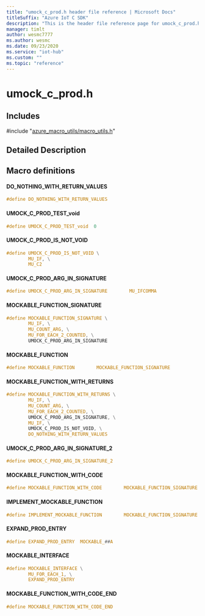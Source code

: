 ```yaml
---                             
title: "umock_c_prod.h header file reference | Microsoft Docs" 
titleSuffix: "Azure IoT C SDK"            
description: "This is the header file reference page for umock_c_prod.h in the Azure IoT C SDK. This SDK is used with Azure IoT Hub and Azure IoT Hub Device Provisioning Service"            
manager: timlt                 
author: wesmc7777              
ms.author: wesmc               
ms.date: 09/23/2020                    
ms.service: "iot-hub"             
ms.custom: ""                
ms.topic: "reference"        
---                            
```


# umock_c_prod.h 

## Includes

\#include "[azure_macro_utils/macro_utils.h](macro-utils-h.md)"  

## Detailed Description

## Macro definitions

#### DO_NOTHING_WITH_RETURN_VALUES

```C
#define DO_NOTHING_WITH_RETURN_VALUES
```

#### UMOCK_C_PROD_TEST_void

```C
#define UMOCK_C_PROD_TEST_void  0 
```

#### UMOCK_C_PROD_IS_NOT_VOID

```C
#define UMOCK_C_PROD_IS_NOT_VOID \
        MU_IF, \
        MU_C2 
```

#### UMOCK_C_PROD_ARG_IN_SIGNATURE

```C
#define UMOCK_C_PROD_ARG_IN_SIGNATURE        MU_IFCOMMA 
```

#### MOCKABLE_FUNCTION_SIGNATURE

```C
#define MOCKABLE_FUNCTION_SIGNATURE \
        MU_IF, \
        MU_COUNT_ARG, \
        MU_FOR_EACH_2_COUNTED, \
        UMOCK_C_PROD_ARG_IN_SIGNATURE 
```

#### MOCKABLE_FUNCTION

```C
#define MOCKABLE_FUNCTION        MOCKABLE_FUNCTION_SIGNATURE 
```

#### MOCKABLE_FUNCTION_WITH_RETURNS

```C
#define MOCKABLE_FUNCTION_WITH_RETURNS \
        MU_IF, \
        MU_COUNT_ARG, \
        MU_FOR_EACH_2_COUNTED, \
        UMOCK_C_PROD_ARG_IN_SIGNATURE, \
        MU_IF, \
        UMOCK_C_PROD_IS_NOT_VOID, \
        DO_NOTHING_WITH_RETURN_VALUES 
```

#### UMOCK_C_PROD_ARG_IN_SIGNATURE_2

```C
#define UMOCK_C_PROD_ARG_IN_SIGNATURE_2
```

#### MOCKABLE_FUNCTION_WITH_CODE

```C
#define MOCKABLE_FUNCTION_WITH_CODE        MOCKABLE_FUNCTION_SIGNATURE 
```

#### IMPLEMENT_MOCKABLE_FUNCTION

```C
#define IMPLEMENT_MOCKABLE_FUNCTION        MOCKABLE_FUNCTION_SIGNATURE 
```

#### EXPAND_PROD_ENTRY

```C
#define EXPAND_PROD_ENTRY  MOCKABLE_##A 
```

#### MOCKABLE_INTERFACE

```C
#define MOCKABLE_INTERFACE \
        MU_FOR_EACH_1, \
        EXPAND_PROD_ENTRY 
```

#### MOCKABLE_FUNCTION_WITH_CODE_END

```C
#define MOCKABLE_FUNCTION_WITH_CODE_END
```


